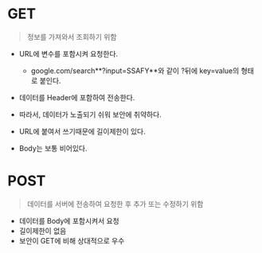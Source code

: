 # GET

> 정보를 가져와서 조회하기 위함

- URL에 변수를 포함시켜 요청한다.
  - google.com/search**?input=SSAFY**와 같이 ?뒤에 key=value의 형태로 붙인다.
- 데이터를 Header에 포함하여 전송한다.
- 따라서, 데이터가 노출되기 쉬워 보안에 취약하다.
- URL에 붙여서 쓰기때문에 길이제한이 있다.

- Body는 보통 비어있다.



# POST

> 데이터를 서버에 전송하여 요청한 후 추가 또는 수정하기 위함

- 데이터를 Body에 포함시켜서 요청
- 길이제한이 없음
- 보안이 GET에 비해 상대적으로 우수

